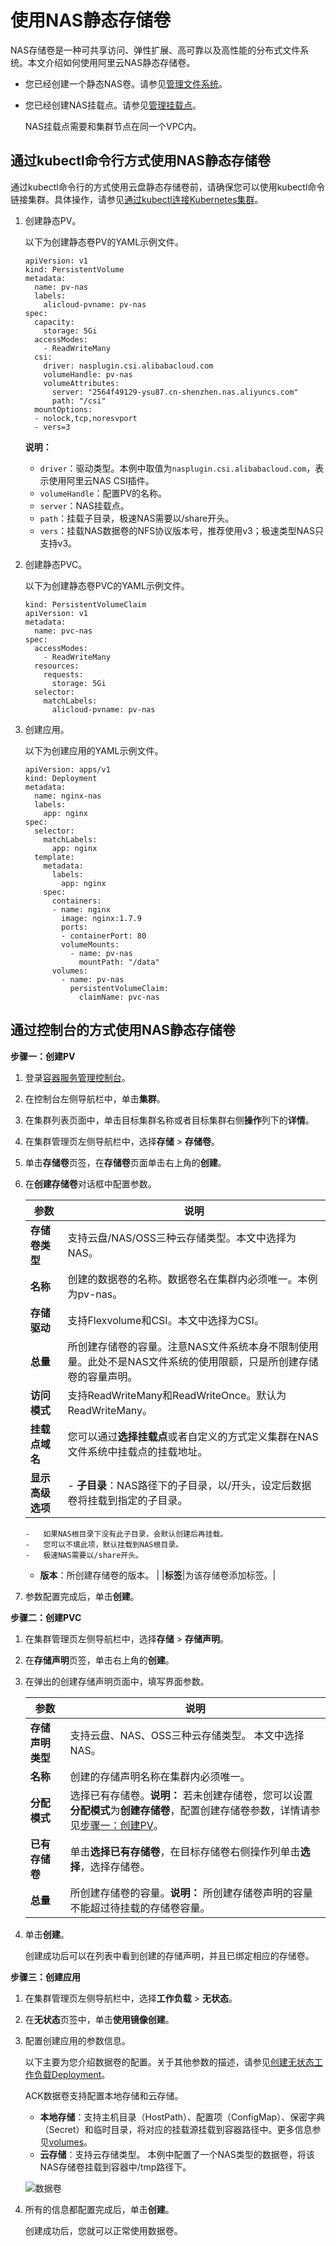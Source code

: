 # 使用NAS静态存储卷

NAS存储卷是一种可共享访问、弹性扩展、高可靠以及高性能的分布式文件系统。本文介绍如何使用阿里云NAS静态存储卷。

-   您已经创建一个静态NAS卷。请参见[管理文件系统]()。
-   您已经创建NAS挂载点。请参见[管理挂载点]()。

    NAS挂载点需要和集群节点在同一个VPC内。


## 通过kubectl命令行方式使用NAS静态存储卷

通过kubectl命令行的方式使用云盘静态存储卷前，请确保您可以使用kubectl命令链接集群。具体操作，请参见[通过kubectl连接Kubernetes集群](/intl.zh-CN/Kubernetes集群用户指南/集群/连接集群/通过kubectl连接Kubernetes集群.md)。

1.  创建静态PV。

    以下为创建静态卷PV的YAML示例文件。

    ```
    apiVersion: v1
    kind: PersistentVolume
    metadata:
      name: pv-nas
      labels:
        alicloud-pvname: pv-nas
    spec:
      capacity:
        storage: 5Gi
      accessModes:
        - ReadWriteMany
      csi:
        driver: nasplugin.csi.alibabacloud.com
        volumeHandle: pv-nas
        volumeAttributes:
          server: "2564f49129-ysu87.cn-shenzhen.nas.aliyuncs.com"
          path: "/csi"
      mountOptions:
      - nolock,tcp,noresvport
      - vers=3
    ```

    **说明：**

    -   `driver`：驱动类型。本例中取值为`nasplugin.csi.alibabacloud.com`，表示使用阿里云NAS CSI插件。
    -   `volumeHandle`：配置PV的名称。
    -   `server`：NAS挂载点。
    -   `path`：挂载子目录，极速NAS需要以/share开头。
    -   `vers`：挂载NAS数据卷的NFS协议版本号，推荐使用v3；极速类型NAS只支持v3。
2.  创建静态PVC。

    以下为创建静态卷PVC的YAML示例文件。

    ```
    kind: PersistentVolumeClaim
    apiVersion: v1
    metadata:
      name: pvc-nas
    spec:
      accessModes:
        - ReadWriteMany
      resources:
        requests:
          storage: 5Gi
      selector:
        matchLabels:
          alicloud-pvname: pv-nas
    ```

3.  创建应用。

    以下为创建应用的YAML示例文件。

    ```
    apiVersion: apps/v1
    kind: Deployment
    metadata:
      name: nginx-nas
      labels:
        app: nginx
    spec:
      selector:
        matchLabels:
          app: nginx
      template:
        metadata:
          labels:
            app: nginx
        spec:
          containers:
          - name: nginx
            image: nginx:1.7.9
            ports:
            - containerPort: 80
            volumeMounts:
              - name: pv-nas
                mountPath: "/data"
          volumes:
            - name: pv-nas
              persistentVolumeClaim:
                claimName: pvc-nas
    ```


## 通过控制台的方式使用NAS静态存储卷

**步骤一：创建PV**

1.  登录[容器服务管理控制台](https://cs.console.aliyun.com)。

2.  在控制台左侧导航栏中，单击**集群**。

3.  在集群列表页面中，单击目标集群名称或者目标集群右侧**操作**列下的**详情**。

4.  在集群管理页左侧导航栏中，选择**存储** \> **存储卷**。

5.  单击**存储卷**页签，在**存储卷**页面单击右上角的**创建**。

6.  在**创建存储卷**对话框中配置参数。

    |参数|说明|
    |--|--|
    |**存储卷类型**|支持云盘/NAS/OSS三种云存储类型。本文中选择为NAS。|
    |**名称**|创建的数据卷的名称。数据卷名在集群内必须唯一。本例为pv-nas。|
    |**存储驱动**|支持Flexvolume和CSI。本文中选择为CSI。|
    |**总量**|所创建存储卷的容量。注意NAS文件系统本身不限制使用量。此处不是NAS文件系统的使用限额，只是所创建存储卷的容量声明。|
    |**访问模式**|支持ReadWriteMany和ReadWriteOnce。默认为ReadWriteMany。|
    |**挂载点域名**|您可以通过**选择挂载点**或者自定义的方式定义集群在NAS文件系统中挂载点的挂载地址。|
    |**显示高级选项**|    -   **子目录**：NAS路径下的子目录，以/开头，设定后数据卷将挂载到指定的子目录。
        -   如果NAS根目录下没有此子目录，会默认创建后再挂载。
        -   您可以不填此项，默认挂载到NAS根目录。
        -   极速NAS需要以/share开头。
    -   **版本**：所创建存储卷的版本。 |
    |**标签**|为该存储卷添加标签。|

7.  参数配置完成后，单击**创建**。


**步骤二：创建PVC**

1.  在集群管理页左侧导航栏中，选择**存储** \> **存储声明**。

2.  在**存储声明**页签，单击右上角的**创建**。

3.  在弹出的创建存储声明页面中，填写界面参数。

    |参数|说明|
    |--|--|
    |**存储声明类型**|支持云盘、NAS、OSS三种云存储类型。 本文中选择NAS。|
    |**名称**|创建的存储声明名称在集群内必须唯一。|
    |**分配模式**|选择已有存储卷。**说明：** 若未创建存储卷，您可以设置**分配模式**为**创建存储卷**，配置创建存储卷参数，详情请参见[步骤一：创建PV](#p_7lp_wfy_9tv)。 |
    |**已有存储卷**|单击**选择已有存储卷**，在目标存储卷右侧操作列单击**选择**，选择存储卷。|
    |**总量**|所创建存储卷的容量。**说明：** 所创建存储卷声明的容量不能超过待挂载的存储卷容量。 |

4.  单击**创建**。

    创建成功后可以在列表中看到创建的存储声明，并且已绑定相应的存储卷。


**步骤三：创建应用**

1.  在集群管理页左侧导航栏中，选择**工作负载** \> **无状态**。

2.  在**无状态**页签中，单击**使用镜像创建**。

3.  配置创建应用的参数信息。

    以下主要为您介绍数据卷的配置。关于其他参数的描述，请参见[创建无状态工作负载Deployment](/intl.zh-CN/Kubernetes集群用户指南/应用/工作负载/创建无状态工作负载Deployment.md)。

    ACK数据卷支持配置本地存储和云存储。

    -   **本地存储**：支持主机目录（HostPath）、配置项（ConfigMap）、保密字典（Secret）和临时目录，将对应的挂载源挂载到容器路径中。更多信息参见[volumes](https://kubernetes.io/docs/concepts/storage/volumes/?spm=0.0.0.0.8VJbrE)。
    -   **云存储**：支持云存储类型。
    本例中配置了一个NAS类型的数据卷，将该NAS存储卷挂载到容器中/tmp路径下。

    ![数据卷](https://static-aliyun-doc.oss-accelerate.aliyuncs.com/assets/img/zh-CN/6785659951/p59980.jpg)

4.  所有的信息都配置完成后，单击**创建**。

    创建成功后，您就可以正常使用数据卷。


